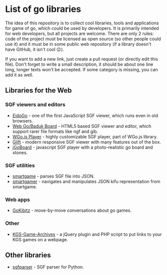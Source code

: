 # List of go libraries

The idea of this repository is to collect cool libraries, tools and applications for game of go, which could be used by developers. It is primarily intended for web developers, but all projects are welcome. There are only 2 rules: code of the project must be licensed as open source (so other people could use it) and it must be in some public web repository (if a library doesn't have GitHub, it isn't cool :wink:).

If you want to add a new link, just create a pull request (or directly edit this file). Don't forget to write a small description, it should be about one line long, longer texts won't be accepted. If some category is missing, you can add it as well.

## Libraries for the Web

### SGF viewers and editors

- [EidoGo](https://github.com/jkk/eidogo) - one of the first JavaScript SGF viewer, which runs even in old browsers.
- [Web Go/Baduk Board](https://github.com/IlyaKirillov/GoProject) - HTML5 based SGF viewer and editor, which support rarer file formats like ngf and gib.
- [WGo.js Player](http://wgo.waltheri.net/player) - highly customizable SGF player, part of WGo.js library.
- [Glift](http://www.gliftgo.com) - modern responsive SGF viewer with many features out of the box.
- [jGoBoard](http://jgoboard.com) - javascript SGF player with a photo-realistic go board and stones.

### SGF utilities

- [smartgame](https://github.com/neagle/smartgame) - parses SGF file into JSON.
- [smartgamer](https://github.com/neagle/smartgamer) - navigates and manipulates JSON kifu representation from smartgame.

### Web apps

- [GoKibitz](http://gokibitz.com/) - move-by-move conversations about go games.

### Other

- [KGS-Game-Archives](https://github.com/neagle/KGS-Game-Archives) - a jQuery plugin and PHP script to put links to your KGS games on a webpage.

## Other libraries

- [sgfparser](https://github.com/HermanHiddema/sgfparser) - SGF parser for Python.
